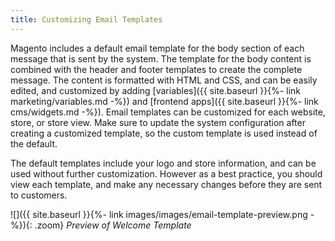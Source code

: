```yaml
---
title: Customizing Email Templates
---
```


Magento includes a default email template for the body section of each message that is sent by the system. The template for the body content is combined with the header and footer templates to create the complete message. The content is formatted with HTML and CSS, and can be easily edited, and customized by adding [variables]({{ site.baseurl }}{%- link marketing/variables.md -%}) and [frontend apps]({{ site.baseurl }}{%- link cms/widgets.md -%}). Email templates can be customized for each website, store, or store view. Make sure to update the system configuration after creating a customized template, so the custom template is used instead of the default.

The default templates include your logo and store information, and can be used without further customization. However as a best practice, you should view each template, and make any necessary changes before they are sent to customers.

![]({{ site.baseurl }}{%- link images/images/email-template-preview.png -%}){: .zoom}
_Preview of Welcome Template_
